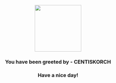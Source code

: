 <p align="center">
            <img src="https://raw.githubusercontent.com/PokeAPI/sprites/master/https://raw.githubusercontent.com/PokeAPI/sprites/master/sprites/pokemon/851.png" width="150" height="150">
          </p>
          <h3 align="center">You have been greeted by - <b>CENTISKORCH</b></h3>
          <h3 align="center">Have a nice day!</h3>
